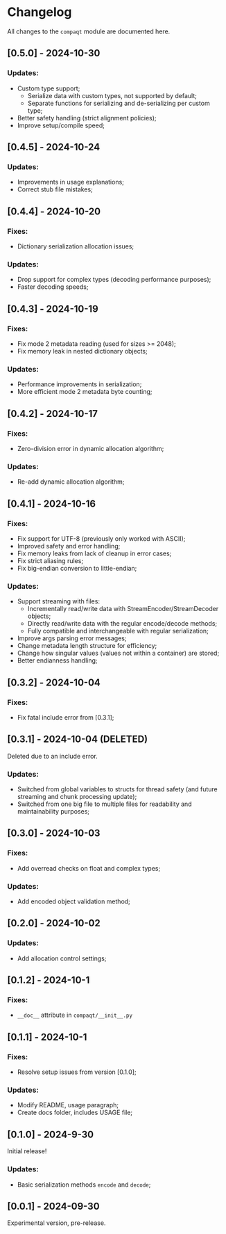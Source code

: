 # Changelog

All changes to the `compaqt` module are documented here.


## [0.5.0] - 2024-10-30

### Updates:
- Custom type support;
    * Serialize data with custom types, not supported by default;
    * Separate functions for serializing and de-serializing per custom type;
- Better safety handling (strict alignment policies);
- Improve setup/compile speed;


## [0.4.5] - 2024-10-24

### Updates:
- Improvements in usage explanations;
- Correct stub file mistakes;


## [0.4.4] - 2024-10-20

### Fixes:
- Dictionary serialization allocation issues;

### Updates:
- Drop support for complex types (decoding performance purposes);
- Faster decoding speeds;


## [0.4.3] - 2024-10-19

### Fixes:
- Fix mode 2 metadata reading (used for sizes >= 2048);
- Fix memory leak in nested dictionary objects;

### Updates:
- Performance improvements in serialization;
- More efficient mode 2 metadata byte counting;


## [0.4.2] - 2024-10-17

### Fixes:
- Zero-division error in dynamic allocation algorithm;

### Updates:
- Re-add dynamic allocation algorithm;


## [0.4.1] - 2024-10-16

### Fixes:
- Fix support for UTF-8 (previously only worked with ASCII);
- Improved safety and error handling;
- Fix memory leaks from lack of cleanup in error cases;
- Fix strict aliasing rules;
- Fix big-endian conversion to little-endian;

### Updates:
- Support streaming with files:
    * Incrementally read/write data with StreamEncoder/StreamDecoder objects;
    * Directly read/write data with the regular encode/decode methods;
    * Fully compatible and interchangeable with regular serialization;
- Improve args parsing error messages;
- Change metadata length structure for efficiency;
- Change how singular values (values not within a container) are stored;
- Better endianness handling;


## [0.3.2] - 2024-10-04

### Fixes:
- Fix fatal include error from [0.3.1];


## [0.3.1] - 2024-10-04 (DELETED)

Deleted due to an include error.

### Updates:
- Switched from global variables to structs for thread safety (and future streaming and chunk processing update);
- Switched from one big file to multiple files for readability and maintainability purposes;


## [0.3.0] - 2024-10-03

### Fixes:
- Add overread checks on float and complex types;

### Updates:
- Add encoded object validation method;


## [0.2.0] - 2024-10-02

### Updates:
- Add allocation control settings;


## [0.1.2] - 2024-10-1

### Fixes:
- `__doc__` attribute in `compaqt/__init__.py`


## [0.1.1] - 2024-10-1

### Fixes:
- Resolve setup issues from version [0.1.0];

### Updates:
- Modify README, usage paragraph;
- Create docs folder, includes USAGE file;


## [0.1.0] - 2024-9-30

Initial release!

### Updates:
- Basic serialization methods `encode` and `decode`;


## [0.0.1] - 2024-09-30

Experimental version, pre-release.

